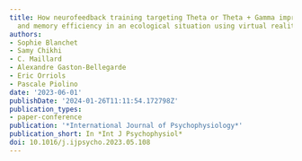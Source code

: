 ```yaml
---
title: How neurofeedback training targeting Theta or Theta + Gamma improves attentional
  and memory efficiency in an ecological situation using virtual reality
authors:
- Sophie Blanchet
- Samy Chikhi
- C. Maillard
- Alexandre Gaston-Bellegarde
- Eric Orriols
- Pascale Piolino
date: '2023-06-01'
publishDate: '2024-01-26T11:11:54.172798Z'
publication_types:
- paper-conference
publication: '*International Journal of Psychophysiology*'
publication_short: In *Int J Psychophysiol*
doi: 10.1016/j.ijpsycho.2023.05.108
---
```

